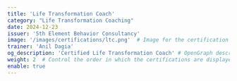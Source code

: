 ```yaml
---
title: 'Life Transformation Coach'
category: "Life Transformation Coaching"
date: 2024-12-23
issuer: '5th Element Behavior Consultancy'
image: '/images/certifications/ltc.png'  # Image for the certification
trainer: 'Anil Dagia'
og_description: 'Certified Life Transformation Coach' # OpenGraph description for this page
weight: 2  # Control the order in which the certifications are displayed
enable: true
---
```


